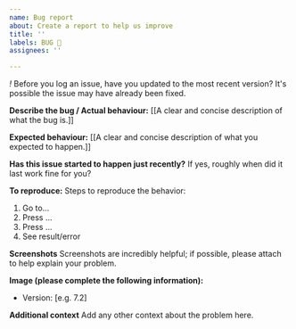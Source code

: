 ```yaml
---
name: Bug report
about: Create a report to help us improve
title: ''
labels: BUG 🐞
assignees: ''

---
```


*!* Before you log an issue, have you updated to the most recent version? It's possible the issue may have already been fixed.

**Describe the bug / Actual behaviour:**
[[A clear and concise description of what the bug is.]]

**Expected behaviour:**
[[A clear and concise description of what you expected to happen.]]

**Has this issue started to happen just recently?**
If yes, roughly when did it last work fine for you?

**To reproduce:**
Steps to reproduce the behavior:
1. Go to...
2. Press ...
3. Press ...
4. See result/error

**Screenshots**
Screenshots are incredibly helpful; if possible, please attach to help explain your problem.

**Image (please complete the following information):**
 - Version: [e.g. 7.2]

**Additional context**
Add any other context about the problem here.
